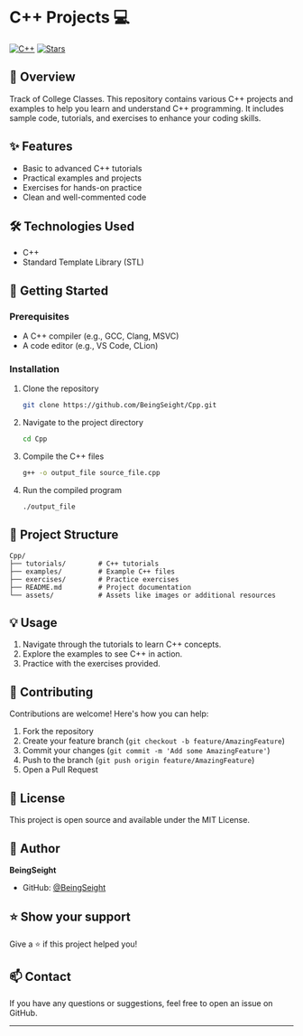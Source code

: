 # C++ Projects 💻

[![C++](https://img.shields.io/badge/C++-00599C?style=for-the-badge&logo=c%2B%2B&logoColor=white)](https://isocpp.org/)
[![Stars](https://img.shields.io/github/stars/BeingSeight/Cpp?style=for-the-badge)](https://github.com/BeingSeight/Cpp/stargazers)

## 📖 Overview

Track of College Classes.
This repository contains various C++ projects and examples to help you learn and understand C++ programming. It includes sample code, tutorials, and exercises to enhance your coding skills.

## ✨ Features

- Basic to advanced C++ tutorials
- Practical examples and projects
- Exercises for hands-on practice
- Clean and well-commented code

## 🛠️ Technologies Used

- C++
- Standard Template Library (STL)

## 🚀 Getting Started

### Prerequisites

- A C++ compiler (e.g., GCC, Clang, MSVC)
- A code editor (e.g., VS Code, CLion)

### Installation

1. Clone the repository
    ```bash
    git clone https://github.com/BeingSeight/Cpp.git
    ```

2. Navigate to the project directory
    ```bash
    cd Cpp
    ```

3. Compile the C++ files
    ```bash
    g++ -o output_file source_file.cpp
    ```

4. Run the compiled program
    ```bash
    ./output_file
    ```

## 📁 Project Structure

```plaintext
Cpp/
├── tutorials/        # C++ tutorials
├── examples/         # Example C++ files
├── exercises/        # Practice exercises
├── README.md         # Project documentation
└── assets/           # Assets like images or additional resources
```

## 💡 Usage

1. Navigate through the tutorials to learn C++ concepts.
2. Explore the examples to see C++ in action.
3. Practice with the exercises provided.

## 🤝 Contributing

Contributions are welcome! Here's how you can help:

1. Fork the repository
2. Create your feature branch (`git checkout -b feature/AmazingFeature`)
3. Commit your changes (`git commit -m 'Add some AmazingFeature'`)
4. Push to the branch (`git push origin feature/AmazingFeature`)
5. Open a Pull Request

## 📝 License

This project is open source and available under the MIT License.

## 👤 Author

**BeingSeight**
- GitHub: [@BeingSeight](https://github.com/BeingSeight)

## ⭐️ Show your support

Give a ⭐️ if this project helped you!

## 📫 Contact

If you have any questions or suggestions, feel free to open an issue on GitHub.

---
```
